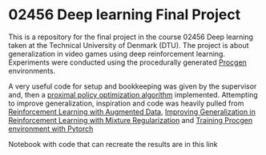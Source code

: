 # 02456 Deep learning Final Project

This is a repository for the final project in the course 02456 Deep learning taken at the Technical University of Denmark (DTU). The project is about generalization in video games using deep reinforcement learning. Experiments were conducted using the procedurally generated [Procgen](https://arxiv.org/pdf/1912.01588.pdf) environments.

A very useful code for setup and bookkeeping was given by the supervisor and, then a [proximal policy optimization algorithm](https://arxiv.org/pdf/1707.06347.pdf) implemented. Attempting to improve generalization, inspiration and code was heavily pulled from [Reinforcement Learning with Augmented Data](https://github.com/MishaLaskin/rad), [Improving Generalization in Reinforcement Learning with Mixture Regularization](https://arxiv.org/pdf/2010.10814.pdf) and [Training Procgen environment with Pytorch
](https://github.com/joonleesky/train-procgen-pytorch)


Notebook with code that can recreate the results are in this link <nbviewer> 
